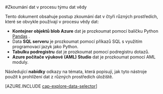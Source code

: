 <properties 
    pageTitle="Zkoumání dat v procesu týmu dat pro výzkum | Microsoft Azure" 
    description="Návod na zkoumání dat v různých prostředích úložiště." 
    services="machine-learning,storage" 
    documentationCenter="" 
    authors="bradsev" 
    manager="jhubbard" 
    editor="cgronlun" />

<tags 
    ms.service="machine-learning" 
    ms.workload="data-services" 
    ms.tgt_pltfrm="na" 
    ms.devlang="na" 
    ms.topic="article" 
    ms.date="09/13/2016" 
    ms.author="bradsev" /> 

#<a name="explore-data-in-the-team-data-science-process"></a>Zkoumání dat v procesu týmu dat vědy

Tento dokument obsahuje postup zkoumání dat v čtyři různých prostředích, které se obvykle používají v procesu vědy dat:

- **Kontejner objektů blob Azure** dat je prozkoumat pomocí balíčku Python [Pandas](http://pandas.pydata.org/) .
- Data **SQL serveru** je prozkoumat pomocí příkazů SQL s využitím programovací jazyk jako Python.
- **Tabulku podregistru** dat je prozkoumat pomocí podregistru dotazů.
- **Azure počítače výukové (AML) Studio** dat je prozkoumat pomocí AML moduly.

Následující **nabídky** odkazy na témata, která popisují, jak tyto nástroje použít k prohlížení dat z různých prostředích úložiště. 

[AZURE.INCLUDE [cap-explore-data-selector](../../includes/cap-explore-data-selector.md)]


